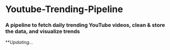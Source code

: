 # Youtube-Trending-Pipeline

### A pipeline to fetch daily trending YouTube videos, clean & store the data, and visualize trends

***Updating...*